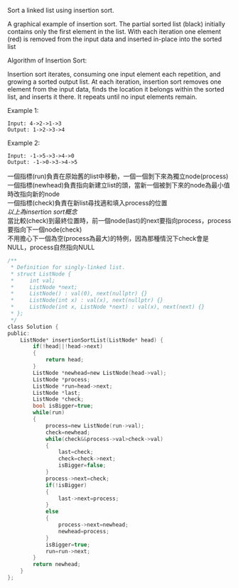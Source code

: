 Sort a linked list using insertion sort.


A graphical example of insertion sort. The partial sorted list (black) initially contains only the first element in the list.
With each iteration one element (red) is removed from the input data and inserted in-place into the sorted list
 

Algorithm of Insertion Sort:

Insertion sort iterates, consuming one input element each repetition, and growing a sorted output list.
At each iteration, insertion sort removes one element from the input data, finds the location it belongs within the sorted list, and inserts it there.
It repeats until no input elements remain.

Example 1:
```
Input: 4->2->1->3
Output: 1->2->3->4
```
Example 2:
```
Input: -1->5->3->4->0
Output: -1->0->3->4->5
```
一個指標(run)負責在原始舊的list中移動，一個一個剝下來為獨立node(process)  
一個指標(newhead)負責指向新建立list的頭，當新一個被剝下來的node為最小值時改指向新的node  
一個指標(check)負責在新list尋找適和填入process的位置  
*以上為insertion sort概念*  
當比較(check)到最終位置時，前一個node(last)的next要指向process，process要指向下一個node(check)   
不用擔心下一個為空(process為最大)的特例，因為那種情況下check會是NULL，process自然指向NULL  

```c
/**
 * Definition for singly-linked list.
 * struct ListNode {
 *     int val;
 *     ListNode *next;
 *     ListNode() : val(0), next(nullptr) {}
 *     ListNode(int x) : val(x), next(nullptr) {}
 *     ListNode(int x, ListNode *next) : val(x), next(next) {}
 * };
 */
class Solution {
public:
    ListNode* insertionSortList(ListNode* head) {
        if(!head||!head->next)
        {
            return head;
        }
        ListNode *newhead=new ListNode(head->val);
        ListNode *process;
        ListNode *run=head->next;
        ListNode *last;
        ListNode *check;
        bool isBigger=true;
        while(run)
        {
            process=new ListNode(run->val);
            check=newhead;
            while(check&&process->val>check->val)
            {
                last=check;
                check=check->next;
                isBigger=false;
            }
            process->next=check;
            if(!isBigger)
            {
                last->next=process;
            }
            else
            {
                process->next=newhead;
                newhead=process;
            }
            isBigger=true;
            run=run->next;
        }
        return newhead;      
    }
};
```
